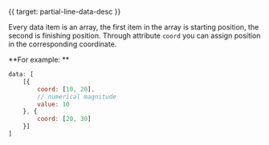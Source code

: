 {{ target: partial-line-data-desc }}

Every data item is an array, the first item in the array is starting position,  the second is finishing position. Through attribute `coord` you can assign position in the corresponding coordinate.

**For example: **
```js
data: [
    [{
        coord: [10, 20],
        // numerical magnitude
        value: 10
    }, {
        coord: [20, 30]
    }]
]
```

